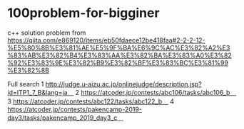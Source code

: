 # 100problem-for-bigginer
c++ solution 
problem from https://qiita.com/e869120/items/eb50fdaece12be418faa#2-2-2-12-%E5%80%8B%E3%81%AE%E5%9F%BA%E6%9C%AC%E3%82%A2%E3%83%AB%E3%82%B4%E3%83%AA%E3%82%BA%E3%83%A0%E3%82%92%E3%83%9E%E3%82%B9%E3%82%BF%E3%83%BC%E3%81%99%E3%82%8B

Full search
1
http://judge.u-aizu.ac.jp/onlinejudge/description.jsp?id=ITP1_7_B&lang=ja　
2
https://atcoder.jp/contests/abc106/tasks/abc106_b　
3
https://atcoder.jp/contests/abc122/tasks/abc122_b　
4
https://atcoder.jp/contests/pakencamp-2019-day3/tasks/pakencamp_2019_day3_c　
